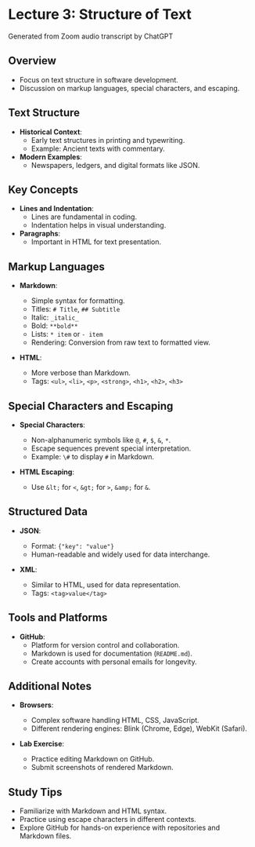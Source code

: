 # Lecture 3: Structure of Text  
Generated from Zoom audio transcript by ChatGPT

## Overview  
- Focus on text structure in software development.  
- Discussion on markup languages, special characters, and escaping.  
   
## Text Structure  
- **Historical Context**:   
  - Early text structures in printing and typewriting.  
  - Example: Ancient texts with commentary.  
- **Modern Examples**:  
  - Newspapers, ledgers, and digital formats like JSON.  
   
## Key Concepts  
- **Lines and Indentation**:  
  - Lines are fundamental in coding.  
  - Indentation helps in visual understanding.  
- **Paragraphs**:  
  - Important in HTML for text presentation.  
   
## Markup Languages  
- **Markdown**:  
  - Simple syntax for formatting.  
  - Titles: `# Title`, `## Subtitle`  
  - Italic: `_italic_`  
  - Bold: `**bold**`  
  - Lists: `* item` or `- item`  
  - Rendering: Conversion from raw text to formatted view.  
    
- **HTML**:  
  - More verbose than Markdown.  
  - Tags: `<ul>`, `<li>`, `<p>`, `<strong>`, `<h1>`, `<h2>`, `<h3>`  
   
## Special Characters and Escaping  
- **Special Characters**:  
  - Non-alphanumeric symbols like `@`, `#`, `$`, `&`, `*`.  
  - Escape sequences prevent special interpretation.  
  - Example: `\#` to display `#` in Markdown.  
    
- **HTML Escaping**:  
  - Use `&lt;` for `<`, `&gt;` for `>`, `&amp;` for `&`.  
   
## Structured Data  
- **JSON**:  
  - Format: `{"key": "value"}`  
  - Human-readable and widely used for data interchange.  
    
- **XML**:  
  - Similar to HTML, used for data representation.  
  - Tags: `<tag>value</tag>`  
   
## Tools and Platforms  
- **GitHub**:  
  - Platform for version control and collaboration.  
  - Markdown is used for documentation (`README.md`).  
  - Create accounts with personal emails for longevity.  
   
## Additional Notes  
- **Browsers**:  
  - Complex software handling HTML, CSS, JavaScript.  
  - Different rendering engines: Blink (Chrome, Edge), WebKit (Safari).  
   
- **Lab Exercise**:  
  - Practice editing Markdown on GitHub.  
  - Submit screenshots of rendered Markdown.  
   
## Study Tips  
- Familiarize with Markdown and HTML syntax.  
- Practice using escape characters in different contexts.  
- Explore GitHub for hands-on experience with repositories and Markdown files.